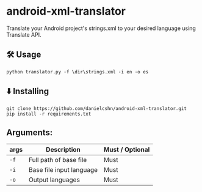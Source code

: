 # android-xml-translator
Translate your Android project's strings.xml to your desired language using Translate API.

## 🛠️ Usage
```
python translator.py -f \dir\strings.xml -i en -o es
```

## ⬇️ Installing
```
git clone https://github.com/danielcshn/android-xml-translator.git
pip install -r requirements.txt
```

## Arguments:
 **args**  | **Description**							| **Must / Optional**
-----------| ------------------------------------------ | -------------------
`-f`	   | Full path of base file                     | Must
`-i`	   | Base file input language                   | Must
`-o`	   | Output languages                           | Must

